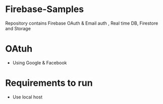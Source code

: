 # Firebase-Samples
Repository contains Firebase OAuth &amp; Email auth , Real time DB, Firestore and Storage

# OAtuh 
* Using Google & Facebook

# Requirements to run 
* Use local host
